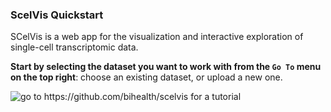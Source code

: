 ### ScelVis Quickstart

SCelVis is a web app for the visualization and interactive exploration of single-cell transcriptomic data.

**Start by selecting the dataset you want to work with from the `Go To` menu on the top right**:
choose an existing dataset, or upload a new one.

![go to https://github.com/bihealth/scelvis for a tutorial](https://raw.githubusercontent.com/bihealth/scelvis/master/tutorial/scelvis_movie.gif)

